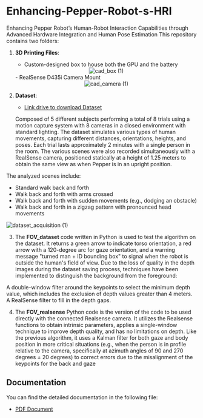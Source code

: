# Enhancing-Pepper-Robot-s-HRI
Enhancing Pepper Robot’s Human-Robot Interaction Capabilities through Advanced Hardware Integration and Human Pose Estimation
This repository contains two folders:

1. **3D Printing Files**:
    - Custom-designed box to house both the GPU and the battery
    <div align="center">
        <img src="https://github.com/polmagri/Enhancing-Pepper-Robot-s-HRI/assets/150929375/7c31d37e-d354-4a25-9d5d-cb75ebc4d5ee" alt="cad_box (1)">
    </div>
    - RealSense D435i Camera Mount
    <div align="center">
        <img src="https://github.com/polmagri/Enhancing-Pepper-Robot-s-HRI/assets/150929375/83262071-3eee-4a77-b298-98f52fd20e6f" alt="cad_camera (1)">
    </div>


2. **Dataset**:
   
   - [Link drive to download Dataset](https://drive.google.com/drive/folders/1_3JckYWL6bLGh8cu_JtG2LzMEAdoCGat?usp=sharing)
   
    Composed of 5 different subjects performing a total of 8 trials using a motion capture system with 8 cameras in a closed environment with standard lighting. The dataset simulates various types of human movements, capturing different distances, orientations, heights, and poses. Each trial lasts approximately 2 minutes with a single person in the room.
    The various scenes were also recorded simultaneously with a RealSense camera, positioned statically at a height of 1.25 meters to obtain the same view as when Pepper is in an upright position.

The analyzed scenes include:
- Standard walk back and forth
- Walk back and forth with arms crossed
- Walk back and forth with sudden movements (e.g., dodging an obstacle)
- Walk back and forth in a zigzag pattern with pronounced head movements

![dataset_acquisition (1)](https://github.com/polmagri/Enhancing-Pepper-Robot-s-HRI/assets/150929375/c2b1b9d7-705d-4a66-8adf-e0cef52e414a)

3. The **FOV_dataset** code written in Python is used to test the algorithm on the dataset. It returns a green arrow to indicate torso orientation, a red arrow with a 120-degree arc for gaze orientation, and a warning message "turned man + ID bounding box" to signal when the robot is outside the human's field of view.
Due to the loss of quality in the depth images during the dataset saving process, techniques have been implemented to distinguish the background from the foreground:

A double-window filter around the keypoints to select the minimum depth value, which includes the exclusion of depth values greater than 4 meters.
A RealSense filter to fill in the depth gaps.

4. The **FOV_realsense** Python code is the version of the code to be used directly with the connected Realsense camera. It utilizes the Realsense functions to obtain intrinsic parameters, applies a single-window technique to improve depth quality, and has no limitations on depth. Like the previous algorithm, it uses a Kalman filter for both gaze and body position in more critical situations (e.g., when the person is in profile relative to the camera, specifically at azimuth angles of 90 and 270 degrees ± 20 degrees) to correct errors due to the misalignment of the keypoints for the back and gaze

## Documentation 

You can find the detailed documentation in the following file:

- [PDF Document](https://github.com/polmagri/Enhancing-Pepper-Robot-s-HRI/blob/main/Enhancing_Pepper_Robot_s_HRI.pdf)
